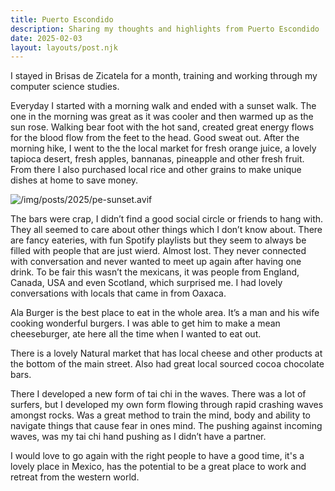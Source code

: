 ```yaml
---
title: Puerto Escondido
description: Sharing my thoughts and highlights from Puerto Escondido
date: 2025-02-03
layout: layouts/post.njk
---
```


I stayed in Brisas de Zicatela for a month, training and working through my computer science studies.

Everyday I started with a morning walk and ended with a sunset walk. The one in the morning was great as it was cooler and then warmed up as the sun rose. Walking bear foot with the hot sand, created great energy flows for the blood flow from the feet to the head. Good sweat out. After the morning hike, I went to the the local market for fresh orange juice, a lovely tapioca desert, fresh apples, bannanas, pineapple and other fresh fruit. From there I also purchased local rice and other grains to make unique dishes at home to save money.

![/img/posts/2025/pe-sunset.avif](/img/posts/2025/pe-sunset.avif)

The bars were crap, I didn’t find a good social circle or friends to hang with. They all seemed to care about other things which I don’t know about. There are fancy eateries, with fun Spotify playlists but they seem to always be filled with people that are just wierd. Almost lost. They never connected with conversation and never wanted to meet up again after having one drink. To be fair this wasn’t the mexicans, it was people from England, Canada, USA and even Scotland, which surprised me. I had lovely conversations with locals that came in from Oaxaca.

Ala Burger is the best place to eat in the whole area. It’s a man and his wife cooking wonderful burgers. I was able to get him to make a mean cheeseburger, ate here all the time when I wanted to eat out.

There is a lovely Natural market that has local cheese and other products at the bottom of the main street. Also had great local sourced cocoa chocolate bars.

There I developed a new form of tai chi in the waves. There was a lot of surfers, but I developed my own form flowing through rapid crashing waves amongst rocks. Was a great method to train the mind, body and ability to navigate things that cause fear in ones mind. The pushing against incoming waves, was my tai chi hand pushing as I didn’t have a partner.

I would love to go again with the right people to have a good time, it's a lovely place in Mexico, has the potential to be a great place to work and retreat from the western world.
